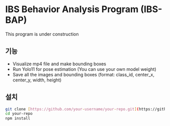 # IBS Behavior Analysis Program (IBS-BAP)
This program is under construction

## 기능
* Visualize mp4 file and make bounding boxes
* Run Yolo11 for pose estimation (You can use your own model weight)
* Save all the images and bounding boxes (format: class_id, center_x, center_y, width, height)

## 설치

```bash
git clone [https://github.com/your-username/your-repo.git](https://github.com/your-username/your-repo.git)
cd your-repo
npm install
